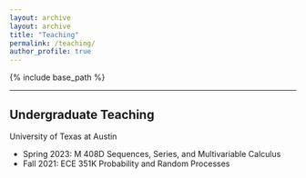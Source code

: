```yaml
---
layout: archive
layout: archive
title: "Teaching"
permalink: /teaching/
author_profile: true
---
```


{% include base_path %}

---
Undergraduate Teaching
---
University of Texas at Austin
* Spring 2023: M 408D Sequences, Series, and Multivariable Calculus
* Fall 2021: ECE 351K Probability and Random Processes


